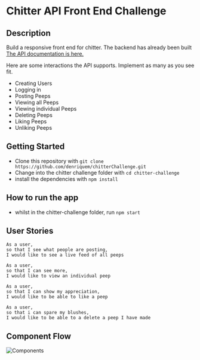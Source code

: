 # Chitter API Front End Challenge

## Description

Build a responsive front end for chitter. The backend has already been built [The API documentation is here.](https://github.com/makersacademy/chitter_api_backend)

Here are some interactions the API supports. Implement as many as you see fit.

- Creating Users
- Logging in
- Posting Peeps
- Viewing all Peeps
- Viewing individual Peeps
- Deleting Peeps
- Liking Peeps
- Unliking Peeps

## Getting Started

- Clone this repository with `git clone https://github.com/denriquem/chitterChallenge.git`
- Change into the chitter challenge folder with `cd chitter-challenge`
- install the dependencies with `npm install`

## How to run the app

- whilst in the chitter-challenge folder, run `npm start`

## User Stories

```
As a user,
so that I see what people are posting,
I would like to see a live feed of all peeps

As a user,
so that I can see more,
I would like to view an individual peep

As a user,
so that I can show my appreciation,
I would like to be able to like a peep

As a user,
so that i can spare my blushes,
I would like to be able to a delete a peep I have made

```
## Component Flow

![Components](https://user-images.githubusercontent.com/11481274/139904998-40951df2-509b-4362-8fab-9d4baf78de76.png)
